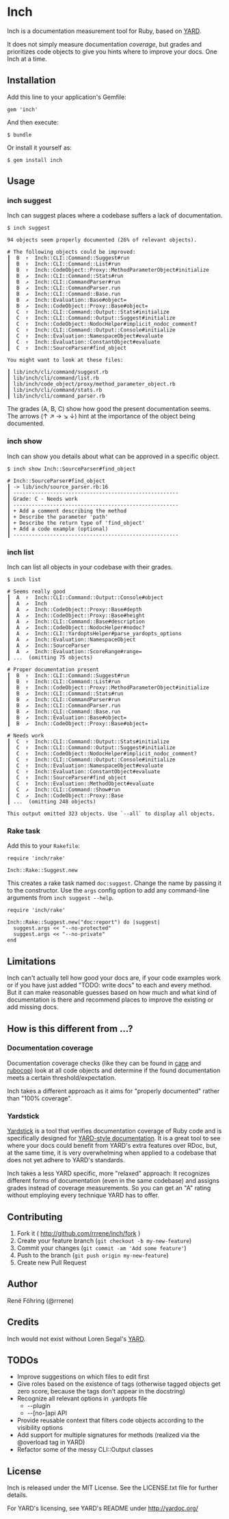 # Inch

Inch is a documentation measurement tool for Ruby, based on
[YARD](http://yardoc.org/).

It does not simply measure documentation *coverage*, but grades and
prioritizes code objects to give you hints where to improve your docs.
One Inch at a time.


## Installation

Add this line to your application's Gemfile:

    gem 'inch'

And then execute:

    $ bundle

Or install it yourself as:

    $ gem install inch


## Usage

### inch suggest

Inch can suggest places where a codebase suffers a lack of documentation.

    $ inch suggest

    94 objects seem properly documented (26% of relevant objects).

    # The following objects could be improved:
    ┃  B  ↑  Inch::CLI::Command::Suggest#run
    ┃  B  ↑  Inch::CLI::Command::List#run
    ┃  B  ↑  Inch::CodeObject::Proxy::MethodParameterObject#initialize
    ┃  B  ↗  Inch::CLI::Command::Stats#run
    ┃  B  ↗  Inch::CLI::CommandParser#run
    ┃  B  ↗  Inch::CLI::CommandParser.run
    ┃  B  ↗  Inch::CLI::Command::Base.run
    ┃  B  ↗  Inch::Evaluation::Base#object=
    ┃  B  ↗  Inch::CodeObject::Proxy::Base#object=
    ┃  C  ↑  Inch::CLI::Command::Output::Stats#initialize
    ┃  C  ↑  Inch::CLI::Command::Output::Suggest#initialize
    ┃  C  ↑  Inch::CodeObject::NodocHelper#implicit_nodoc_comment?
    ┃  C  ↑  Inch::CLI::Command::Output::Console#initialize
    ┃  C  ↑  Inch::Evaluation::NamespaceObject#evaluate
    ┃  C  ↑  Inch::Evaluation::ConstantObject#evaluate
    ┃  C  ↑  Inch::SourceParser#find_object

    You might want to look at these files:

    ┃ lib/inch/cli/command/suggest.rb
    ┃ lib/inch/cli/command/list.rb
    ┃ lib/inch/code_object/proxy/method_parameter_object.rb
    ┃ lib/inch/cli/command/stats.rb
    ┃ lib/inch/cli/command_parser.rb

The grades (A, B, C) show how good the present documentation seems.
The arrows (↑ ↗ → ↘ ↓) hint at the importance of the object being documented.


### inch show

Inch can show you details about what can be approved in a specific object.

    $ inch show Inch::SourceParser#find_object

    # Inch::SourceParser#find_object
    ┃ -> lib/inch/source_parser.rb:16
    ┃ ------------------------------------------------------
    ┃ Grade: C - Needs work
    ┃ ------------------------------------------------------
    ┃ + Add a comment describing the method
    ┃ + Describe the parameter 'path'
    ┃ + Describe the return type of 'find_object'
    ┃ + Add a code example (optional)
    ┃ ------------------------------------------------------


### inch list

Inch can list all objects in your codebase with their grades.

    $ inch list

    # Seems really good
    ┃  A  ↑  Inch::CLI::Command::Output::Console#object
    ┃  A  ↗  Inch
    ┃  A  ↗  Inch::CodeObject::Proxy::Base#depth
    ┃  A  ↗  Inch::CodeObject::Proxy::Base#height
    ┃  A  ↗  Inch::CLI::Command::Base#description
    ┃  A  ↗  Inch::CodeObject::NodocHelper#nodoc?
    ┃  A  ↗  Inch::CLI::YardoptsHelper#parse_yardopts_options
    ┃  A  ↗  Inch::Evaluation::NamespaceObject
    ┃  A  ↗  Inch::SourceParser
    ┃  A  ↗  Inch::Evaluation::ScoreRange#range=
    ┃ ...  (omitting 75 objects)

    # Proper documentation present
    ┃  B  ↑  Inch::CLI::Command::Suggest#run
    ┃  B  ↑  Inch::CLI::Command::List#run
    ┃  B  ↑  Inch::CodeObject::Proxy::MethodParameterObject#initialize
    ┃  B  ↗  Inch::CLI::Command::Stats#run
    ┃  B  ↗  Inch::CLI::CommandParser#run
    ┃  B  ↗  Inch::CLI::CommandParser.run
    ┃  B  ↗  Inch::CLI::Command::Base.run
    ┃  B  ↗  Inch::Evaluation::Base#object=
    ┃  B  ↗  Inch::CodeObject::Proxy::Base#object=

    # Needs work
    ┃  C  ↑  Inch::CLI::Command::Output::Stats#initialize
    ┃  C  ↑  Inch::CLI::Command::Output::Suggest#initialize
    ┃  C  ↑  Inch::CodeObject::NodocHelper#implicit_nodoc_comment?
    ┃  C  ↑  Inch::CLI::Command::Output::Console#initialize
    ┃  C  ↑  Inch::Evaluation::NamespaceObject#evaluate
    ┃  C  ↑  Inch::Evaluation::ConstantObject#evaluate
    ┃  C  ↑  Inch::SourceParser#find_object
    ┃  C  ↑  Inch::Evaluation::MethodObject#evaluate
    ┃  C  ↗  Inch::CLI::Command::Show#run
    ┃  C  ↗  Inch::CodeObject::Proxy::Base
    ┃ ...  (omitting 248 objects)

    This output omitted 323 objects. Use `--all` to display all objects.


### Rake task

Add this to your `Rakefile`:

    require 'inch/rake'

    Inch::Rake::Suggest.new

This creates a rake task named `doc:suggest`. Change the name by passing it to the constructor. Use the `args` config option to add any command-line arguments from `inch suggest --help`.

    require 'inch/rake'

    Inch::Rake::Suggest.new("doc:report") do |suggest|
      suggest.args << "--no-protected"
      suggest.args << "--no-private"
    end


## Limitations

Inch can't actually tell how good your docs are, if your code examples work
or if you have just added "TODO: write docs" to each and every method. But
it can make reasonable guesses based on how much and what kind of
documentation is there and recommend places to improve the existing or add
missing docs.


## How is this different from ...?

### Documentation coverage

Documentation coverage checks (like they can be found in
[cane](https://github.com/square/cane) and
[rubocop](https://github.com/bbatsov/rubocop)) look at all code objects and
determine if the found documentation meets a certain threshold/expectation.

Inch takes a different approach as it aims for "properly documented" rather
than "100% coverage".

### Yardstick

[Yardstick](https://github.com/dkubb/yardstick) is a tool that verifies
documentation coverage of Ruby code and is specifically designed for
[YARD-style documentation](http://yardoc.org/). It is a great tool to see
where your docs could benefit from YARD's extra features over RDoc, but, at
the same time, it is very overwhelming when applied to a codebase that does
not yet adhere to YARD's standards.

Inch takes a less YARD specific, more "relaxed" approach: It recognizes
different forms of documentation (even in the same codebase) and assigns
grades instead of coverage measurements. So you can get an "A" rating without
employing every technique YARD has to offer.


## Contributing

1. Fork it ( http://github.com/rrrene/inch/fork )
2. Create your feature branch (`git checkout -b my-new-feature`)
3. Commit your changes (`git commit -am 'Add some feature'`)
4. Push to the branch (`git push origin my-new-feature`)
5. Create new Pull Request


## Author

René Föhring (@rrrene)


## Credits

Inch would not exist without Loren Segal's [YARD](http://yardoc.org/).


## TODOs

* Improve suggestions on which files to edit first
* Give roles based on the existence of tags (otherwise tagged objects get
  zero score, because the tags don't appear in the docstring)
* Recognize all relevant options in .yardopts file
  * --plugin
  * --[no-]api API
* Provide reusable context that filters code objects according to the
  visibility options
* Add support for multiple signatures for methods
  (realized via the @overload tag in YARD)
* Refactor some of the messy CLI::Output classes

## License

Inch is released under the MIT License. See the LICENSE.txt file for further
details.

For YARD's licensing, see YARD's README under http://yardoc.org/
